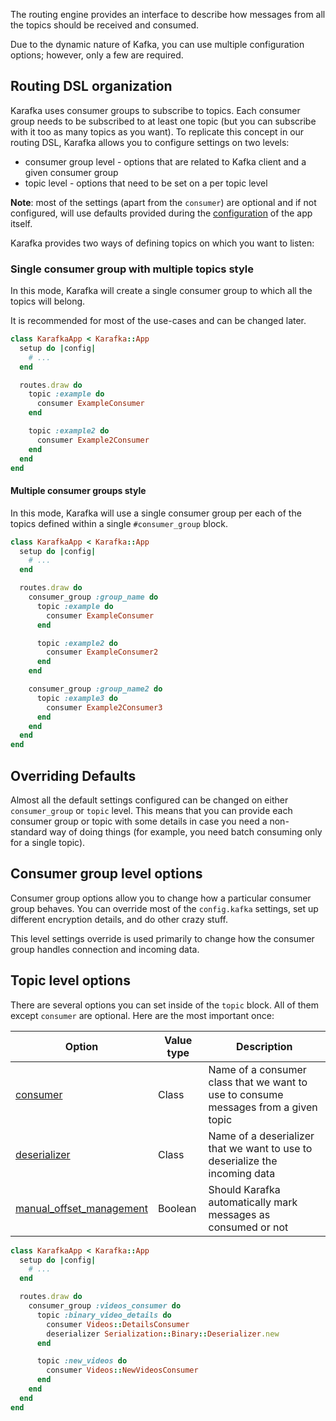 The routing engine provides an interface to describe how messages from all the topics should be received and consumed.

Due to the dynamic nature of Kafka, you can use multiple configuration options; however, only a few are required.

## Routing DSL organization

Karafka uses consumer groups to subscribe to topics. Each consumer group needs to be subscribed to at least one topic (but you can subscribe with it too as many topics as you want). To replicate this concept in our routing DSL, Karafka allows you to configure settings on two levels:

* consumer group level - options that are related to Kafka client and a given consumer group
* topic level - options that need to be set on a per topic level

**Note**: most of the settings (apart from the ```consumer```) are optional and if not configured, will use defaults provided during the [configuration](https://github.com/karafka/karafka/wiki/Configuration) of the app itself.

Karafka provides two ways of defining topics on which you want to listen:

### Single consumer group with multiple topics style

In this mode, Karafka will create a single consumer group to which all the topics will belong.

It is recommended for most of the use-cases and can be changed later.

```ruby
class KarafkaApp < Karafka::App
  setup do |config|
    # ...
  end

  routes.draw do
    topic :example do
      consumer ExampleConsumer
    end

    topic :example2 do
      consumer Example2Consumer
    end
  end
end
```

#### Multiple consumer groups style

In this mode, Karafka will use a single consumer group per each of the topics defined within a single `#consumer_group` block.

```ruby
class KarafkaApp < Karafka::App
  setup do |config|
    # ...
  end

  routes.draw do
    consumer_group :group_name do
      topic :example do
        consumer ExampleConsumer
      end

      topic :example2 do
        consumer ExampleConsumer2
      end
    end

    consumer_group :group_name2 do
      topic :example3 do
        consumer Example2Consumer3
      end
    end
  end
end
```

## Overriding Defaults

Almost all the default settings configured can be changed on either ```consumer_group``` or ```topic``` level. This means that you can provide each consumer group or topic with some details in case you need a non-standard way of doing things (for example, you need batch consuming only for a single topic).

## Consumer group level options

Consumer group options allow you to change how a particular consumer group behaves. You can override most of the ```config.kafka``` settings, set up different encryption details, and do other crazy stuff.

This level settings override is used primarily to change how the consumer group handles connection and incoming data.

## Topic level options

There are several options you can set inside of the ```topic``` block. All of them except ```consumer``` are optional. Here are the most important once:

| Option               | Value type   | Description                                                                                                       |
|----------------------|--------------|-------------------------------------------------------------------------------------------------------------------|
| [consumer](https://github.com/karafka/karafka/wiki/Consumers)    | Class      | Name of a consumer class that we want to use to consume messages from a given topic |
| [deserializer](https://github.com/karafka/karafka/wiki/Deserialization)               | Class        | Name of a deserializer that we want to use to deserialize the incoming data                                                 |
| [manual_offset_management](https://github.com/karafka/karafka/wiki/Manual-offset-management)               | Boolean        | Should Karafka automatically mark messages as consumed or not |


```ruby
class KarafkaApp < Karafka::App
  setup do |config|
    # ...
  end

  routes.draw do
    consumer_group :videos_consumer do
      topic :binary_video_details do
        consumer Videos::DetailsConsumer
        deserializer Serialization::Binary::Deserializer.new
      end

      topic :new_videos do
        consumer Videos::NewVideosConsumer
      end
    end
  end
end
```
